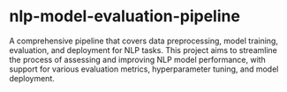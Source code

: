 # nlp-model-evaluation-pipeline
A comprehensive pipeline that covers data preprocessing, model training, evaluation, and deployment for NLP tasks. This project aims to streamline the process of assessing and improving NLP model performance, with support for various evaluation metrics, hyperparameter tuning, and model deployment.
